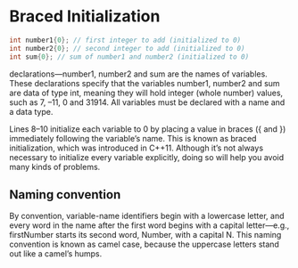 # Braced  Initialization

```c++
int number1{0}; // first integer to add (initialized to 0)
int number2{0}; // second integer to add (initialized to 0)
int sum{0}; // sum of number1 and number2 (initialized to 0)
```

declarations—number1, number2 and sum are the names of variables. These declarations specify that the variables number1, number2 and sum are data of type int, meaning they will hold integer (whole number) values, such as 7, –11, 0 and 31914. All variables must be declared with a name and a data type.

Lines 8–10 initialize each variable to 0 by placing a value in braces ({ and }) immediately following the variable’s name. This is known as braced initialization, which was introduced in C++11. Although it’s not always necessary to initialize every variable explicitly, doing so will help you avoid many kinds of problems.

## Naming convention

By convention, variable-name identifiers begin with a lowercase letter, and every word in the name after the first word begins with a capital letter—e.g., firstNumber starts its second word, Number, with a capital N. This naming convention is known as camel case, because the uppercase letters stand out like a camel’s humps.